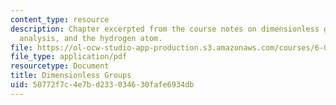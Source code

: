 ```yaml
---
content_type: resource
description: Chapter excerpted from the course notes on dimensionless groups, dimensional
  analysis, and the hydrogen atom.
file: https://ol-ocw-studio-app-production.s3.amazonaws.com/courses/6-055j-the-art-of-approximation-in-science-and-engineering-spring-2008/50772f7c4e7bd233034630fafe6934db_apr02a.pdf
file_type: application/pdf
resourcetype: Document
title: Dimensionless Groups
uid: 50772f7c-4e7b-d233-0346-30fafe6934db
---
```

